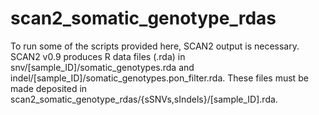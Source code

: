 # scan2_somatic_genotype_rdas
To run some of the scripts provided here, SCAN2 output is necessary.
SCAN2 v0.9 produces R data files (.rda) in snv/[sample_ID]/somatic_genotypes.rda
and indel/[sample_ID]/somatic_genotypes.pon_filter.rda. These files must be made
deposited in scan2_somatic_genotype_rdas/{sSNVs,sIndels}/[sample_ID].rda.

